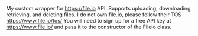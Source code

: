 My custom wrapper for https://file.io API. Supports uploading, downloading, retrieving, and deleting files. I do not own file.io, please follow their TOS https://www.file.io/tos/
You will need to sign up for a free API key at https://www.file.io/ and pass it to the constructor of the Fileio class.
